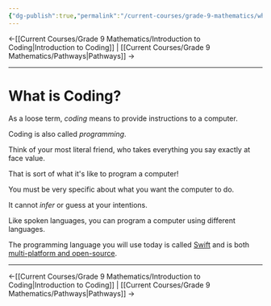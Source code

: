 ```yaml
---
{"dg-publish":true,"permalink":"/current-courses/grade-9-mathematics/what-is-coding/","dgHomeLink":false}
---
```



←[[Current Courses/Grade 9 Mathematics/Introduction to Coding|Introduction to Coding]] | [[Current Courses/Grade 9 Mathematics/Pathways|Pathways]] →

---

# What is Coding?

As a loose term, *coding* means to provide instructions to a computer.

Coding is also called *programming*.

Think of your most literal friend, who takes everything you say exactly at face value.

That is sort of what it's like to program a computer!

You must be very specific about what you want the computer to do.

It cannot *infer* or guess at your intentions.

Like spoken languages, you can program a computer using different languages.

The programming language you will use today is called [Swift](https://developer.apple.com/swift/) and is both [multi-platform and open-source](https://www.swift.org).

---

←[[Current Courses/Grade 9 Mathematics/Introduction to Coding|Introduction to Coding]] | [[Current Courses/Grade 9 Mathematics/Pathways|Pathways]] →